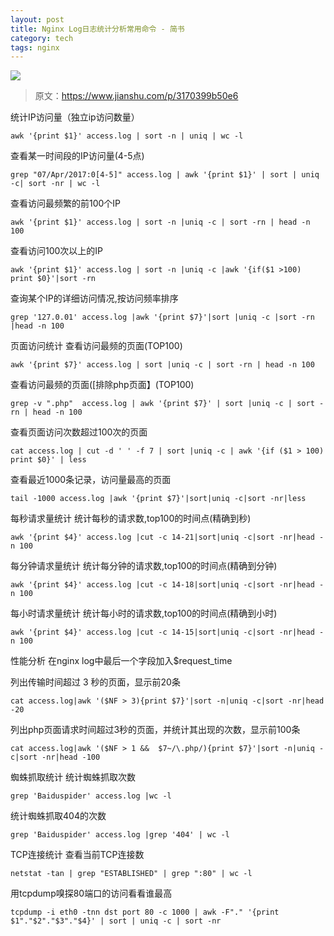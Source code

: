 ```yaml
---
layout: post
title: Nginx Log日志统计分析常用命令 - 简书
category: tech
tags: nginx
---
```

![](https://cdn.kelu.org/blog/tags/nginx.jpg)

> 原文：<https://www.jianshu.com/p/3170399b50e6>

统计IP访问量（独立ip访问数量）

```
awk '{print $1}' access.log | sort -n | uniq | wc -l
```

查看某一时间段的IP访问量(4-5点)

```
grep "07/Apr/2017:0[4-5]" access.log | awk '{print $1}' | sort | uniq -c| sort -nr | wc -l  
```

查看访问最频繁的前100个IP

```
awk '{print $1}' access.log | sort -n |uniq -c | sort -rn | head -n 100
```

查看访问100次以上的IP

```
awk '{print $1}' access.log | sort -n |uniq -c |awk '{if($1 >100) print $0}'|sort -rn
```

查询某个IP的详细访问情况,按访问频率排序

```
grep '127.0.01' access.log |awk '{print $7}'|sort |uniq -c |sort -rn |head -n 100
```

页面访问统计
查看访问最频的页面(TOP100)

```
awk '{print $7}' access.log | sort |uniq -c | sort -rn | head -n 100
```

查看访问最频的页面([排除php页面】(TOP100)

```
grep -v ".php"  access.log | awk '{print $7}' | sort |uniq -c | sort -rn | head -n 100 
```

查看页面访问次数超过100次的页面

```
cat access.log | cut -d ' ' -f 7 | sort |uniq -c | awk '{if ($1 > 100) print $0}' | less
```

查看最近1000条记录，访问量最高的页面

```
tail -1000 access.log |awk '{print $7}'|sort|uniq -c|sort -nr|less
```

每秒请求量统计
统计每秒的请求数,top100的时间点(精确到秒)

```
awk '{print $4}' access.log |cut -c 14-21|sort|uniq -c|sort -nr|head -n 100
```

每分钟请求量统计
统计每分钟的请求数,top100的时间点(精确到分钟)

```
awk '{print $4}' access.log |cut -c 14-18|sort|uniq -c|sort -nr|head -n 100
```

每小时请求量统计
统计每小时的请求数,top100的时间点(精确到小时)

```
awk '{print $4}' access.log |cut -c 14-15|sort|uniq -c|sort -nr|head -n 100
```

性能分析
在nginx log中最后一个字段加入$request_time

列出传输时间超过 3 秒的页面，显示前20条

```
cat access.log|awk '($NF > 3){print $7}'|sort -n|uniq -c|sort -nr|head -20
```

列出php页面请求时间超过3秒的页面，并统计其出现的次数，显示前100条

```
cat access.log|awk '($NF > 1 &&  $7~/\.php/){print $7}'|sort -n|uniq -c|sort -nr|head -100
```

蜘蛛抓取统计
统计蜘蛛抓取次数

```
grep 'Baiduspider' access.log |wc -l
```

统计蜘蛛抓取404的次数

```
grep 'Baiduspider' access.log |grep '404' | wc -l
```

TCP连接统计
查看当前TCP连接数

```
netstat -tan | grep "ESTABLISHED" | grep ":80" | wc -l
```

用tcpdump嗅探80端口的访问看看谁最高

```
tcpdump -i eth0 -tnn dst port 80 -c 1000 | awk -F"." '{print $1"."$2"."$3"."$4}' | sort | uniq -c | sort -nr
```